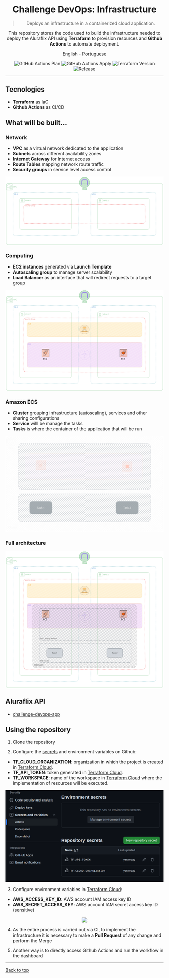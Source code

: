 <a id="top"></a>

<div align="center">

# Challenge DevOps: Infrastructure

> Deploys an infrastructure in a containerized cloud application.

This repository stores the code used to build the infrastructure needed to deploy the Aluraflix API using **Terraform** to provision resources and **Github Actions** to automate deployment.

<a>English</a> -
<a href="./README_pt-br.md">Portuguese</a>

</div>

<div align="center" >

![GitHub Actions Plan](https://img.shields.io/github/actions/workflow/status/jeff-pedro/challenge-devops-infra/terraform-plan.yml?event=pull_request&style=flat-square&logo=github-actions&label=plan)
![GitHub Actions Apply](https://img.shields.io/github/actions/workflow/status/jeff-pedro/challenge-devops-infra/terraform-apply.yml?branch=main&event=pull_request&style=flat-square&logo=github-actions&label=apply)
![Terraform Version](https://img.shields.io/badge/terraform-v1.7.1-blueviolet?logo=terraform)
![Release](https://img.shields.io/github/v/release/jeff-pedro/challenge-devops-infra?display_name=tag&include_prereleases&style=flat-square)

</div>

---

## Tecnologies

- **Terraform** as IaC
- **Github Actions** as CI/CD

## What will be built...

### Network

- **VPC** as a virtual network dedicated to the application
- **Subnets** across different availability zones
- **Internet Gateway** for Internet access
- **Route Tables** mapping network route traffic
- **Security groups** in service level access control

<div align="center" >
  <img src="/docs/img/vpc.svg"  alt="imagem da arquitetura da vpc" align="center"/>
</div>

### Computing

- **EC2 instances** generated via **Launch Template**
- **Autoscaling group** to manage server scalability
- **Load Balancer** as an interface that will redirect requests to a target group

<div align="center" >
  <img src="/docs/img/ec2.svg"  alt="imagem da arquitetura da ec2" align="center"/>
</div>

### Amazon ECS

- **Cluster** grouping infrastructure (autoscaling), services and other sharing configurations
- **Service** willl be manage the tasks
- **Tasks** is where the container of the application that will be run

<div align="center" >
  <img src="/docs/img/ecs.svg"  alt="imagem da arquitetura da ecs" align="center"/>
</div>

### Full architecture

<div align="center" >
  <img src="/docs/img/architecture.svg"  alt="arquitetura da infraestrutura" align="center"/>
</div>

## Aluraflix API

- [challenge-devops-app](https://github.com/jeff-pedro/challenge-devops-app)

## Using the repository

1. Clone the repository

2. Configure the [secrets](https://docs.github.com/pt/actions/security-guides/using-secrets-in-github-actions) and environment variables on Github:

- **TF_CLOUD_ORGANIZATION**: organization in which the project is created in [Terraform Cloud](https://app.terraform.io/app).
- **TF_API_TOKEN**: token generated in [Terraform Cloud](https://app.terraform.io/app).
- **TF_WORKSPACE**: name of the workspace in [Terraform Cloud](https://app.terraform.io/app) where the implementation of resources will be executed.

<div align="center" >
  <img src="/docs/img/github.jpg" width="600" align="center"/>
</div>

3. Configure environment variables in [Terraform Cloud](https://app.terraform.io/app):

- **AWS_ACCESS_KEY_ID**: AWS account IAM access key ID
- **AWS_SECRET_ACCESS_KEY**: AWS account IAM secret access key ID (sensitive)

<div align="center" >
  <img src="/docs/img/terraform-v2.jpg" width="600" align="center"/>
</div>

4. As the entire process is carried out via CI, to implement the infrastructure it is necessary to make a **Pull Request** of any change and perform the Merge

5. Another way is to directly access Github Actions and run the workflow in the dashboard

---

[Back to top](#top)
